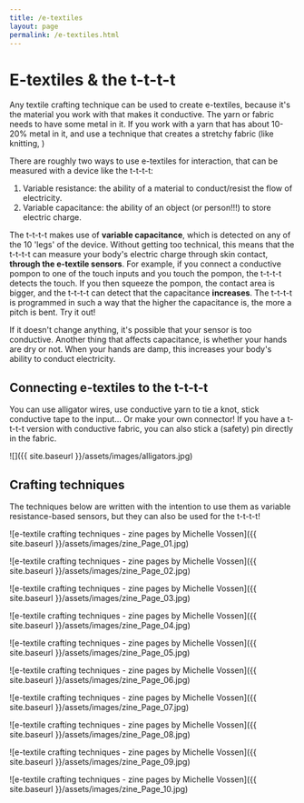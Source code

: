 ```yaml
---
title: /e-textiles
layout: page
permalink: /e-textiles.html
---
```


# E-textiles & the t-t-t-t
Any textile crafting technique can be used to create e-textiles, because it's the material you work with that makes it conductive. The yarn or fabric needs to have some metal in it. If you work with a yarn that has about 10-20% metal in it, and use a technique that creates a stretchy fabric (like knitting, )

There are roughly two ways to use e-textiles for interaction, that can be measured with a device like the t-t-t-t: 

1. Variable resistance: the ability of a material to conduct/resist the flow of electricity. 
2. Variable capacitance: the ability of an object (or person!!!) to store electric charge. 

The t-t-t-t makes use of **variable capacitance**, which is detected on any of the 10 'legs' of the device. Without getting too technical, this means that the t-t-t-t can measure your body's electric charge through skin contact, **through the e-textile sensors**. For example, if you connect a conductive pompon to one of the touch inputs and you touch the pompon, the t-t-t-t detects the touch. If you then squeeze the pompon, the contact area is bigger, and the t-t-t-t can detect that the capacitance **increases**. The t-t-t-t is programmed in such a way that the higher the capacitance is, the more a pitch is bent. Try it out! 

If it doesn't change anything, it's possible that your sensor is too conductive. Another thing that affects capacitance, is whether your hands are dry or not. When your hands are damp, this increases your body's ability to conduct electricity.

## Connecting e-textiles to the t-t-t-t
You can use alligator wires, use conductive yarn to tie a knot, stick conductive tape to the input... Or make your own connector! If you have a t-t-t-t version with conductive fabric, you can also stick a (safety) pin directly in the fabric. 

![]({{ site.baseurl }}/assets/images/alligators.jpg) 


## Crafting techniques
The techniques below are written with the intention to use them as variable resistance-based sensors, but they can also be used for the t-t-t-t! 

 ![e-textile crafting techniques - zine pages by Michelle Vossen]({{ site.baseurl }}/assets/images/zine_Page_01.jpg)
 
 ![e-textile crafting techniques - zine pages by Michelle Vossen]({{ site.baseurl }}/assets/images/zine_Page_02.jpg)
 
 ![e-textile crafting techniques - zine pages by Michelle Vossen]({{ site.baseurl }}/assets/images/zine_Page_03.jpg)
 
 ![e-textile crafting techniques - zine pages by Michelle Vossen]({{ site.baseurl }}/assets/images/zine_Page_04.jpg)
 
 ![e-textile crafting techniques - zine pages by Michelle Vossen]({{ site.baseurl }}/assets/images/zine_Page_05.jpg)
 
 ![e-textile crafting techniques - zine pages by Michelle Vossen]({{ site.baseurl }}/assets/images/zine_Page_06.jpg)
 
 ![e-textile crafting techniques - zine pages by Michelle Vossen]({{ site.baseurl }}/assets/images/zine_Page_07.jpg)
 
 ![e-textile crafting techniques - zine pages by Michelle Vossen]({{ site.baseurl }}/assets/images/zine_Page_08.jpg)
 
 ![e-textile crafting techniques - zine pages by Michelle Vossen]({{ site.baseurl }}/assets/images/zine_Page_09.jpg)
 
![e-textile crafting techniques - zine pages by Michelle Vossen]({{ site.baseurl }}/assets/images/zine_Page_10.jpg)

